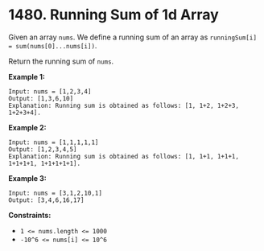 # 1480. Running Sum of 1d Array

Given an array `nums`. We define a running sum of an array as
`runningSum[i] = sum(nums[0]...nums[i])`.

Return the running sum of `nums`.

__Example 1:__

```
Input: nums = [1,2,3,4]
Output: [1,3,6,10]
Explanation: Running sum is obtained as follows: [1, 1+2, 1+2+3, 1+2+3+4].
```

__Example 2:__

```
Input: nums = [1,1,1,1,1]
Output: [1,2,3,4,5]
Explanation: Running sum is obtained as follows: [1, 1+1, 1+1+1, 1+1+1+1, 1+1+1+1+1].
```

__Example 3:__

```
Input: nums = [3,1,2,10,1]
Output: [3,4,6,16,17]
``` 

__Constraints:__

* `1 <= nums.length <= 1000`
* `-10^6 <= nums[i] <= 10^6`
